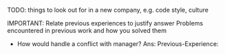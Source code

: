 TODO: things to look out for in a new company, e.g. code style, culture

IMPORTANT: Relate previous experiences to justify answer
Problems encountered in previous work and how you solved them

* How would handle a conflict with manager?
Ans:
Previous-Experience:
